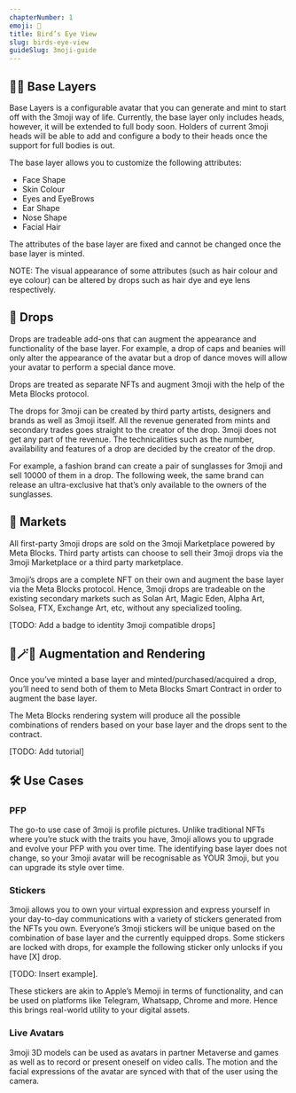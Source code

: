 ```yaml
---
chapterNumber: 1
emoji: 🦉
title: Bird’s Eye View
slug: birds-eye-view
guideSlug: 3moji-guide
---
```

## 👩‍🦲 Base Layers

Base Layers is a configurable avatar that you can generate and mint to start off with the 3moji way of life. Currently, the base layer only includes heads, however, it will be extended to full body soon. Holders of current 3moji heads will be able to add and configure a body to their heads once the support for full bodies is out. 

The base layer allows you to customize the following attributes:

* Face Shape
* Skin Colour 
* Eyes and EyeBrows
* Ear Shape
* Nose Shape 
* Facial Hair

The attributes of the base layer are fixed and cannot be changed once the base layer is minted. 

NOTE: The visual appearance of some attributes (such as hair colour and eye colour) can be altered by drops such as hair dye and eye lens respectively. 



## 🎩 Drops 

Drops are tradeable add-ons that can augment the appearance and functionality of the base layer. For example, a drop of caps and beanies will only alter the appearance of the avatar but a drop of dance moves will allow your avatar to perform a special dance move.

Drops are treated as separate NFTs and augment 3moji with the help of the Meta Blocks protocol. 

The drops for 3moji can be created by third party artists, designers and brands as well as 3moji itself. All the revenue generated from mints and secondary trades goes straight to the creator of the drop. 3moji does not get any part of the revenue. The technicalities such as the number, availability and features of a drop are decided by the creator of the drop. 

For example, a fashion brand can create a pair of sunglasses for 3moji and sell 10000 of them in a drop. The following week, the same brand can release an ultra-exclusive hat that’s only available to the owners of the sunglasses.  

## 🤝 Markets 

All first-party 3moji drops are sold on the 3moji Marketplace powered by Meta Blocks. Third party artists can choose to sell their 3moji drops via the 3moji Marketplace or a third party marketplace. 

3moji’s drops are a complete NFT on their own and augment the base layer via the Meta Blocks protocol. Hence, 3moji drops are tradeable on the existing secondary markets such as Solan Art, Magic Eden, Alpha Art, Solsea, FTX, Exchange Art, etc, without any specialized tooling. 

\[TODO: Add a badge to identity 3moji compatible drops]

## 👩🪄👸 Augmentation and Rendering



Once you’ve minted a base layer and minted/purchased/acquired a drop, you’ll need to send both of them to Meta Blocks Smart Contract in order to augment the base layer. 



The Meta Blocks rendering system will produce all the possible combinations of renders based on your base layer and the drops sent to the contract. 



\[TODO: Add tutorial]

## 🛠 Use Cases



### PFP



The go-to use case of 3moji is profile pictures. Unlike traditional NFTs where you’re stuck with the traits you have, 3moji allows you to upgrade and evolve your PFP with you over time. The identifying base layer does not change, so your 3moji avatar will be recognisable as YOUR 3moji, but you can upgrade its style over time. 

### Stickers



3moji allows you to own your virtual expression and express yourself in your day-to-day communications with a variety of stickers generated from the NFTs you own. Everyone’s 3moji stickers will be unique based on the combination of base layer and the currently equipped drops. Some stickers are locked with drops, for example the following sticker only unlocks if you have \[X] drop. 



\[TODO: Insert example]. 



These stickers are akin to Apple’s Memoji in terms of functionality, and can be used on platforms like Telegram, Whatsapp, Chrome and more. Hence this brings real-world utility to your digital assets.  

### Live Avatars 



3moji 3D models can be used as avatars in partner Metaverse and games as well as to record or present oneself on video calls. The motion and the facial expressions of the avatar are synced with that of the user using the camera.